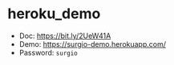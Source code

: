 # heroku_demo

- Doc: https://bit.ly/2UeW41A
- Demo: https://surgio-demo.herokuapp.com/
- Password: `surgio`
